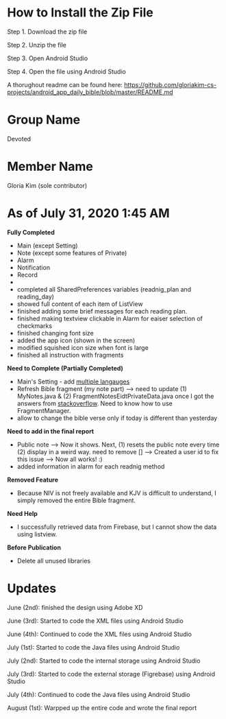 # How to Install the Zip File

Step 1. Download the zip file

Step 2. Unzip the file

Step 3. Open Android Studio

Step 4. Open the file using Android Studio

A thorughout readme can be found here: https://github.com/gloriakim-cs-projects/android_app_daily_bible/blob/master/README.md

# Group Name

Devoted

# Member Name

Gloria Kim (sole contributor)

# As of July 31, 2020 1:45 AM

**Fully Completed**

- Main (except Setting)
- Note (except some features of Private)
- Alarm
- Notification
- Record
- 
- completed all SharedPreferences variables (readnig_plan and reading_day)
- showed full content of each item of ListView
- finished adding some brief messages for each reading plan. 
- finished making textview clickable in Alarm for eaiser selection of checkmarks
- finished changing font size
- added the app icon (shown in the screen) 
- modified squished icon size when font is large
- finished all instruction with fragments

**Need to Complete (Partially Completed)**

- Main's Setting - add [multiple langauges](https://github.com/gloriakim-cs-projects/android_app_daily_bible/blob/master/README.md)
- Refresh Bible fragment (my note part) --> need to update (1) MyNotes.java & (2) FragmentNotesEidtPrivateData.java once I got the answers from [stackoverflow](https://stackoverflow.com/questions/63167480/how-to-use-fragmentmanager-moving-from-an-activity-to-a-fragment). Need to know how to use FragmentManager. 
- allow to change the bible verse only if today is different than yesterday

**Need to add in the final report**

- Public note --> Now it shows. Next, (1) resets the public note every time (2) display in a weird way. need to remove [] --> Created a user id to fix this issue --> Now all works! :) 
- added information in alarm for each readnig method

**Removed Feature**

- Because NIV is not freely available and KJV is difficult to understand, I simply removed the entire Bible fragment.

**Need Help**
- I successfully retrieved data from Firebase, but I cannot show the data using listview.

**Before Publication**
- Delete all unused libraries

# Updates

June (2nd): finished the design using Adobe XD

June (3rd): Started to code the XML files using Android Studio 

June (4th): Continued to code the XML files using Android Studio

July (1st): Started to code the Java files using Android Studio

July (2nd): Started to code the internal storage using Android Studio

July (3rd): Started to code the external storage (Figrebase) using Android Studio

July (4th): Continued to code the Java files using Android Studio

August (1st): Warpped up the entire code and wrote the final report

